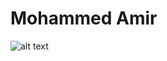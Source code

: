 # Mohammed Amir

![alt text](file:///homes/a/amirmoh4/Downloads/Screenshot%202023-09-08%20at%2022-10-48%20MohammedMAmir_ECE444-F2023-Assignment1.png![image](https://github.com/MohammedMAmir/ECE444-F2023-Assignment1/assets/83556373/a968469a-bc7b-40f5-b3b3-5e0f8e09faea))
